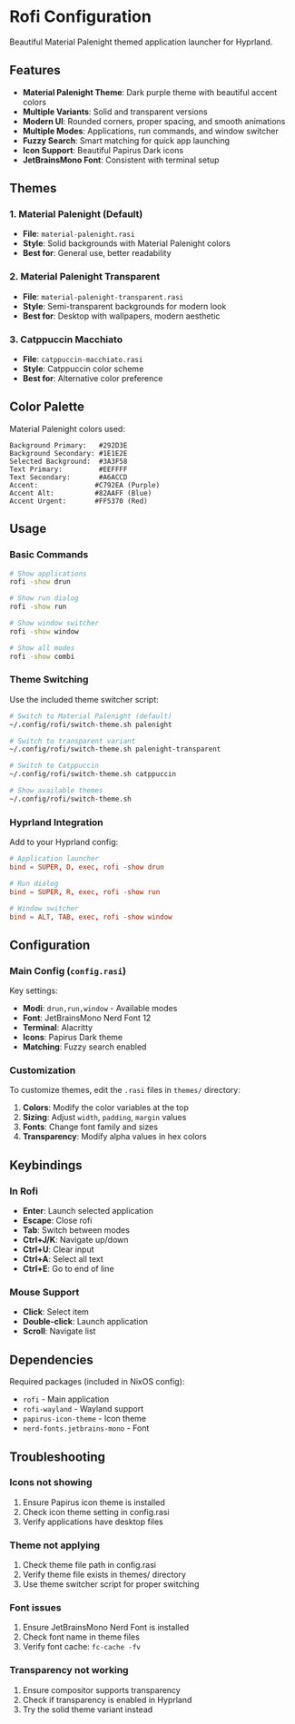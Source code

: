 # Rofi Configuration

Beautiful Material Palenight themed application launcher for Hyprland.

## Features

- **Material Palenight Theme**: Dark purple theme with beautiful accent colors
- **Multiple Variants**: Solid and transparent versions
- **Modern UI**: Rounded corners, proper spacing, and smooth animations
- **Multiple Modes**: Applications, run commands, and window switcher
- **Fuzzy Search**: Smart matching for quick app launching
- **Icon Support**: Beautiful Papirus Dark icons
- **JetBrainsMono Font**: Consistent with terminal setup

## Themes

### 1. Material Palenight (Default)
- **File**: `material-palenight.rasi`
- **Style**: Solid backgrounds with Material Palenight colors
- **Best for**: General use, better readability

### 2. Material Palenight Transparent
- **File**: `material-palenight-transparent.rasi`
- **Style**: Semi-transparent backgrounds for modern look
- **Best for**: Desktop with wallpapers, modern aesthetic

### 3. Catppuccin Macchiato
- **File**: `catppuccin-macchiato.rasi`
- **Style**: Catppuccin color scheme
- **Best for**: Alternative color preference

## Color Palette

Material Palenight colors used:

```
Background Primary:   #292D3E
Background Secondary: #1E1E2E
Selected Background:  #3A3F58
Text Primary:         #EEFFFF
Text Secondary:       #A6ACCD
Accent:              #C792EA (Purple)
Accent Alt:          #82AAFF (Blue)
Accent Urgent:       #FF5370 (Red)
```

## Usage

### Basic Commands

```bash
# Show applications
rofi -show drun

# Show run dialog
rofi -show run

# Show window switcher
rofi -show window

# Show all modes
rofi -show combi
```

### Theme Switching

Use the included theme switcher script:

```bash
# Switch to Material Palenight (default)
~/.config/rofi/switch-theme.sh palenight

# Switch to transparent variant
~/.config/rofi/switch-theme.sh palenight-transparent

# Switch to Catppuccin
~/.config/rofi/switch-theme.sh catppuccin

# Show available themes
~/.config/rofi/switch-theme.sh
```

### Hyprland Integration

Add to your Hyprland config:

```conf
# Application launcher
bind = SUPER, D, exec, rofi -show drun

# Run dialog
bind = SUPER, R, exec, rofi -show run

# Window switcher
bind = ALT, TAB, exec, rofi -show window
```

## Configuration

### Main Config (`config.rasi`)

Key settings:
- **Modi**: `drun,run,window` - Available modes
- **Font**: JetBrainsMono Nerd Font 12
- **Terminal**: Alacritty
- **Icons**: Papirus Dark theme
- **Matching**: Fuzzy search enabled

### Customization

To customize themes, edit the `.rasi` files in `themes/` directory:

1. **Colors**: Modify the color variables at the top
2. **Sizing**: Adjust `width`, `padding`, `margin` values
3. **Fonts**: Change font family and sizes
4. **Transparency**: Modify alpha values in hex colors

## Keybindings

### In Rofi
- **Enter**: Launch selected application
- **Escape**: Close rofi
- **Tab**: Switch between modes
- **Ctrl+J/K**: Navigate up/down
- **Ctrl+U**: Clear input
- **Ctrl+A**: Select all text
- **Ctrl+E**: Go to end of line

### Mouse Support
- **Click**: Select item
- **Double-click**: Launch application
- **Scroll**: Navigate list

## Dependencies

Required packages (included in NixOS config):
- `rofi` - Main application
- `rofi-wayland` - Wayland support
- `papirus-icon-theme` - Icon theme
- `nerd-fonts.jetbrains-mono` - Font

## Troubleshooting

### Icons not showing
1. Ensure Papirus icon theme is installed
2. Check icon theme setting in config.rasi
3. Verify applications have desktop files

### Theme not applying
1. Check theme file path in config.rasi
2. Verify theme file exists in themes/ directory
3. Use theme switcher script for proper switching

### Font issues
1. Ensure JetBrainsMono Nerd Font is installed
2. Check font name in theme files
3. Verify font cache: `fc-cache -fv`

### Transparency not working
1. Ensure compositor supports transparency
2. Check if transparency is enabled in Hyprland
3. Try the solid theme variant instead
